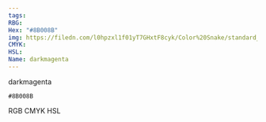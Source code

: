 ```yaml
---
tags:
RBG:
Hex: "#8B008B"
img: https://filedn.com/l0hpzxl1f01yT7GHxtF8cyk/Color%20Snake/standard_csv_to_svg/%23/#8B008B.svg
CMYK:
HSL:
Name: darkmagenta
---
```

darkmagenta
```palette
#8B008B
```
RGB
CMYK
HSL